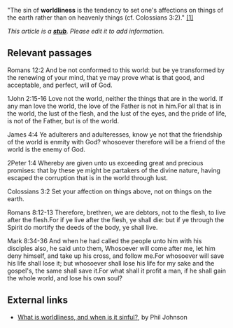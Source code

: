 "The sin of **worldliness** is the tendency to set one's affections
on things of the earth rather than on heavenly things (cf.
Colossians 3:2)."
[[1]](http://phillipjohnson.blogspot.com/2005/12/what-is-worldliness-and-when-is-it.html)

*This article is a **[stub](http://www.theopedia.com/Category:Theopedia_stubs "Category:Theopedia stubs")**. Please edit it to add information.*
## Relevant passages

Romans 12:2 And be not conformed to this world: but be ye
transformed by the renewing of your mind, that ye may prove what is
that good, and acceptable, and perfect, will of God.

1John 2:15-16 Love not the world, neither the things that are in
the world. If any man love the world, the love of the Father is not
in him.For all that is in the world, the lust of the flesh, and the
lust of the eyes, and the pride of life, is not of the Father, but
is of the world.

James 4:4 Ye adulterers and adulteresses, know ye not that the
friendship of the world is enmity with God? whosoever therefore
will be a friend of the world is the enemy of God.

2Peter 1:4 Whereby are given unto us exceeding great and precious
promises: that by these ye might be partakers of the divine nature,
having escaped the corruption that is in the world through lust.

Colossians 3:2 Set your affection on things above, not on things on
the earth.

Romans 8:12-13 Therefore, brethren, we are debtors, not to the
flesh, to live after the flesh.For if ye live after the flesh, ye
shall die: but if ye through the Spirit do mortify the deeds of the
body, ye shall live.

Mark 8:34-36 And when he had called the people unto him with his
disciples also, he said unto them, Whosoever will come after me,
let him deny himself, and take up his cross, and follow me.For
whosoever will save his life shall lose it; but whosoever shall
lose his life for my sake and the gospel's, the same shall save
it.For what shall it profit a man, if he shall gain the whole
world, and lose his own soul?

## External links

-   [What is worldliness, and when is it sinful?](http://phillipjohnson.blogspot.com/2005/12/what-is-worldliness-and-when-is-it.html),
    by Phil Johnson




